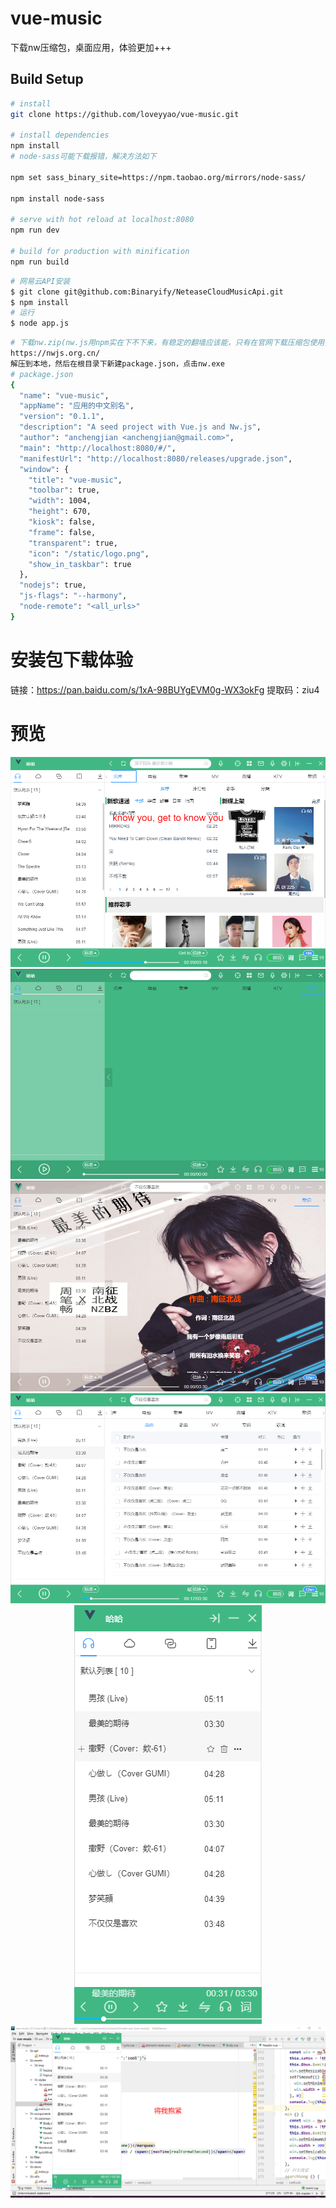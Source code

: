 # vue-music
下载nw压缩包，桌面应用，体验更加+++
## Build Setup

``` bash
# install
git clone https://github.com/loveyyao/vue-music.git

# install dependencies
npm install
# node-sass可能下载报错，解决方法如下

npm set sass_binary_site=https://npm.taobao.org/mirrors/node-sass/

npm install node-sass

# serve with hot reload at localhost:8080
npm run dev

# build for production with minification
npm run build
```
``` bash
# 网易云API安装
$ git clone git@github.com:Binaryify/NeteaseCloudMusicApi.git
$ npm install
# 运行
$ node app.js
```
``` bash
# 下载nw.zip(nw.js用npm实在下不下来，有稳定的翻墙应该能，只有在官网下载压缩包使用)
https://nwjs.org.cn/
解压到本地，然后在根目录下新建package.json，点击nw.exe
# package.json
{
  "name": "vue-music",
  "appName": "应用的中文别名",
  "version": "0.1.1",
  "description": "A seed project with Vue.js and Nw.js",
  "author": "anchengjian <anchengjian@gmail.com>",
  "main": "http://localhost:8080/#/",
  "manifestUrl": "http://localhost:8080/releases/upgrade.json",
  "window": {
    "title": "vue-music",
    "toolbar": true,
    "width": 1004,
    "height": 670,
    "kiosk": false,
    "frame": false,
    "transparent": true,
    "icon": "/static/logo.png",
    "show_in_taskbar": true
  },
  "nodejs": true,
  "js-flags": "--harmony",
  "node-remote": "<all_urls>"
}
```
# 安装包下载体验
链接：https://pan.baidu.com/s/1xA-98BUYgEVM0g-WX3okFg 
提取码：ziu4 
# 预览 
<p align="center">
  <img src="https://raw.githubusercontent.com/loveyyao/vue-music/master/preview/1.jpg" alt="首页"/>
  
  <img src="https://raw.githubusercontent.com/loveyyao/vue-music/master/preview/2.jpg" alt="歌词"/>
  
  <img src="https://raw.githubusercontent.com/loveyyao/vue-music/master/preview/3.png" alt="搜索页"/>
  <img src="https://raw.githubusercontent.com/loveyyao/vue-music/master/preview/4.png" alt="桌面歌词" />
  <img src="https://raw.githubusercontent.com/loveyyao/vue-music/master/preview/5.png" alt="搜索页"/>
    <img src="https://raw.githubusercontent.com/loveyyao/vue-music/master/preview/6.png" alt="桌面歌词" />
</p>

